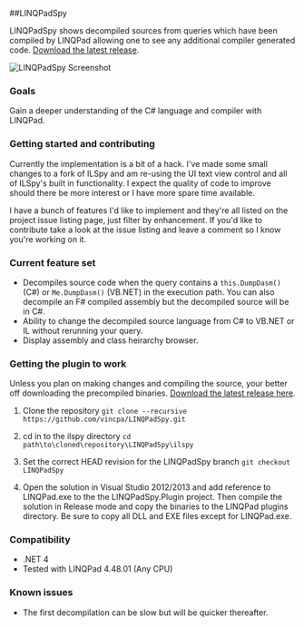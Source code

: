##LINQPadSpy

LINQPadSpy shows decompiled sources from queries which have been compiled by LINQPad allowing one to see any additional compiler generated code. [Download the latest release](http://vincpa.github.io/linqpadspy/).

![LINQPadSpy Screenshot](https://github.com/vincpa/LINQPadSpy/raw/master/LINQPadSpy.JPG)

### Goals

Gain a deeper understanding of the C# language and compiler with LINQPad.

### Getting started and contributing

Currently the implementation is a bit of a hack. I've made some small changes to a fork of ILSpy and am re-using the UI text view control and all of ILSpy's built in functionality. I expect the quality of code to improve should there be more interest or I have more spare time available.

I have a bunch of features I'd like to implement and they're all listed on the project issue listing page, just filter by enhancement. If you'd like to contribute take a look at the issue listing and leave a comment so I know you're working on it.


### Current feature set

* Decompiles source code when the query contains a `this.DumpDasm()` (C#) or `Me.DumpDasm()` (VB.NET) in the execution path. You can also decompile an F# compiled assembly but the decompiled source will be in C#.
* Ability to change the decompiled source language from C# to VB.NET or IL without rerunning your query.
* Display assembly and class heirarchy browser.

### Getting the plugin to work

Unless you plan on making changes and compiling the source, your better off downloading the precompiled binaries.  [Download the latest release here](http://vincpa.github.io/linqpadspy).

1. Clone the repository `git clone --recursive https://github.com/vincpa/LINQPadSpy.git`

2. cd in to the ilspy directory `cd path\to\cloned\repository\LINQPadSpy\ilspy`

3. Set the correct HEAD revision for the LINQPadSpy branch `git checkout LINQPadSpy`

4. Open the solution in Visual Studio 2012/2013 and add reference to LINQPad.exe to the the LINQPadSpy.Plugin project. Then compile the solution in Release mode and copy the binaries to the LINQPad plugins directory. Be sure to copy all DLL and EXE files except for LINQPad.exe.

### Compatibility

* .NET 4
* Tested with LINQPad 4.48.01 (Any CPU)

### Known issues

* The first decompilation can be slow but will be quicker thereafter.
